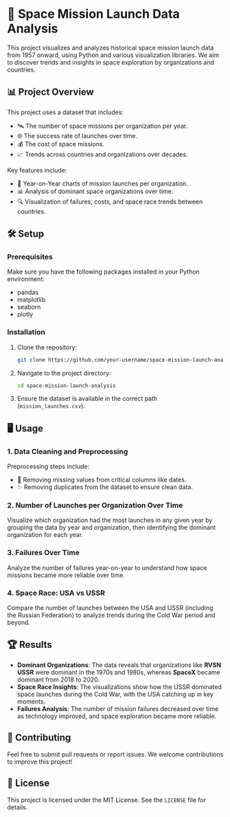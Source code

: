 # 🚀 Space Mission Launch Data Analysis

This project visualizes and analyzes historical space mission launch data from 1957 onward, using Python and various visualization libraries. We aim to discover trends and insights in space exploration by organizations and countries.

## 📊 Project Overview

This project uses a dataset that includes:
- 🛰️ The number of space missions per organization per year.
- 🌐 The success rate of launches over time.
- 💰 The cost of space missions.
- 📈 Trends across countries and organizations over decades.

Key features include:
- 📅 Year-on-Year charts of mission launches per organization.
- 📊 Analysis of dominant space organizations over time.
- 🔍 Visualization of failures, costs, and space race trends between countries.

## 🛠️ Setup

### Prerequisites

Make sure you have the following packages installed in your Python environment:

- pandas
- matplotlib
- seaborn
- plotly

### Installation

1. Clone the repository:

    ```bash
    git clone https://github.com/your-username/space-mission-launch-analysis.git
    ```

2. Navigate to the project directory:

    ```bash
    cd space-mission-launch-analysis
    ```

3. Ensure the dataset is available in the correct path (`mission_launches.csv`).

## 🖥️ Usage

### 1. Data Cleaning and Preprocessing

Preprocessing steps include:
- 🧹 Removing missing values from critical columns like dates.
- ✨ Removing duplicates from the dataset to ensure clean data.

### 2. Number of Launches per Organization Over Time

Visualize which organization had the most launches in any given year by grouping the data by year and organization, then identifying the dominant organization for each year.

### 3. Failures Over Time

Analyze the number of failures year-on-year to understand how space missions became more reliable over time.

### 4. Space Race: USA vs USSR

Compare the number of launches between the USA and USSR (including the Russian Federation) to analyze trends during the Cold War period and beyond.

## 🏆 Results

- **Dominant Organizations**: The data reveals that organizations like **RVSN USSR** were dominant in the 1970s and 1980s, whereas **SpaceX** became dominant from 2018 to 2020.
- **Space Race Insights**: The visualizations show how the USSR dominated space launches during the Cold War, with the USA catching up in key moments.
- **Failures Analysis**: The number of mission failures decreased over time as technology improved, and space exploration became more reliable.

## 🤝 Contributing

Feel free to submit pull requests or report issues. We welcome contributions to improve this project!

## 📄 License

This project is licensed under the MIT License. See the `LICENSE` file for details.

